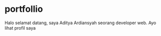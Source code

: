 # portfollio
Halo selamat datang, saya Aditya Ardiansyah seorang developer web. Ayo lihat profil saya
